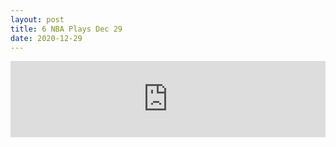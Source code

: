 ```yaml
---
layout: post
title: 6 NBA Plays Dec 29
date: 2020-12-29
---
```


<div>
  <iframe title="4 Plays NBA Dec 29" height="122" width="100%" style="border: none;" scrolling="no" data-name="pb-iframe-player" src="https://www.podbean.com/media/player/sbzbb-f62e2c?from=pb6admin&download=1&version=1&auto=0&share=1&download=1&rtl=0&fonts=Helvetica&skin=1&pfauth=&btn-skin=107"></iframe>
</div>
